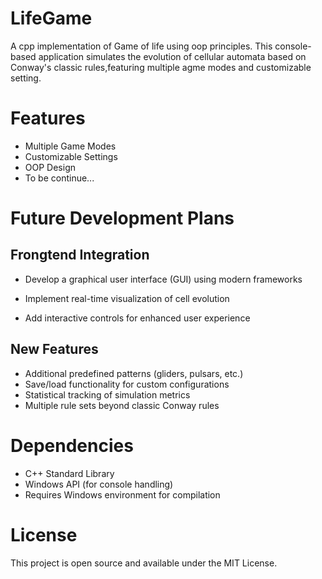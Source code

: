 # LifeGame
A cpp implementation of Game of life using oop principles. This console-based application simulates the evolution of cellular automata based on Conway's classic rules,featuring multiple agme modes and customizable setting.

# Features
- Multiple Game Modes
- Customizable Settings
- OOP Design
- To be continue...

# Future Development Plans

## Frongtend Integration
- Develop a graphical user interface (GUI) using modern frameworks

- Implement real-time visualization of cell evolution

- Add interactive controls for enhanced user experience

## New Features
- Additional predefined patterns (gliders, pulsars, etc.)
- Save/load functionality for custom configurations
- Statistical tracking of simulation metrics
- Multiple rule sets beyond classic Conway rules

# Dependencies
- C++ Standard Library
- Windows API (for console handling)
- Requires Windows environment for compilation

# License
This project is open source and available under the MIT License.
